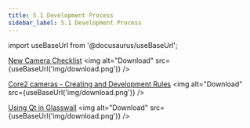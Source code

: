 ```yaml
---
title: 5.1 Development Process 
sidebar_label: 5.1 Development Process 
---
```


import useBaseUrl from '@docusaurus/useBaseUrl';

[New Camera Checklist](<artifacts/new camera checklist.docx>) <img alt="Download" src={useBaseUrl('img/download.png')} />

[Core2 cameras - Creating and Development Rules](<artifacts/Core2 cameras - Creating and Development Rules.docx>) <img alt="Download" src={useBaseUrl('img/download.png')} />

[Using Qt in Glasswall](<artifacts/using qt in glasswall.docx>) <img alt="Download" src={useBaseUrl('img/download.png')} />
